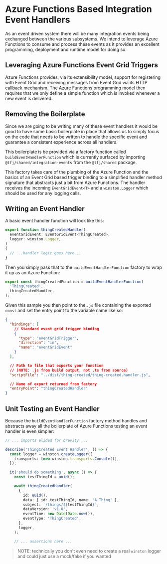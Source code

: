# Azure Functions Based Integration Event Handlers

As an event driven system there will be many integration events being exchanged
between the various subsystems. We intend to leverage Azure Functions to consume
and process these events as it provides an excellent programming, deployment and
runtime model for doing so.

## Leveraging Azure Functions Event Grid Triggers

Azure Functions provides, via its extensibility model, support for registering
with Event Grid and receiving messages from Event Grid via its HTTP callback
mechanism. The Azure Functions programming model then requires that we
only define a simple function which is invoked whenever a new event is
delivered.

## Removing the Boilerplate

Since we are going to be writing many of these event handlers it would be good
to have some basic boilerplate in place that allows us to simply focus on the
code that needs to be written to handle the specific event and guarantee a
consistent experience across all handlers.

This boilerplate is be provided via a factory function called
`buildEventHandlerFunction` which is currently surfaced by importing
`@tfj/shared/integration-events` from the `@tfj/shared` package.

This factory takes care of the plumbing of the Azure Function and the basics of
an Event Grid based trigger binding to a simplified handler method signature
that abstracts just a bit from Azure Functions. The handler receives the
incoming `EventGridEvent<T>` and a `winston.Logger` which should be used for any
logging calls.

## Writing an Event Handler

A basic event handler function will look like this:

```TypeScript
export function thingCreatedHandler(
  eventGridEvent: EventGridEvent<ThingCreated>,
  logger: winston.Logger,
)
{
  // ...handler logic goes here...
}
```

Then you simply pass that to the `buildEventHandlerFunction` factory to wrap it up as an Azure Function:

```TypeScript
export const thingCreatedFunction = buildEventHandlerFunction(
  'ThingCreated',
  thingCreatedHandler,
);
```

Given this sample you then point to the `.js` file containing the exported
`const` and set the entry point to the variable name like so:

```JSON
{
  "bindings": [
    // Standard event grid trigger binding
    {
      "type": "eventGridTrigger",
      "direction": "in",
      "name": "eventGridEvent"
    }
  ],

  // Path to file that exports your function
  // (NOTE: .js from build output, not .ts from source)
  "scriptFile": "../dist/thing-created/thing-created.handler.js",

  // Name of export returned from factory
  "entryPoint": "thingCreatedHandler"
}
```

## Unit Testing an Event Handler

Because the `buildEventHandlerFunction` factory method handles and abstracts
away all the boilerplate of Azure Functions testing an event handler is even
simpler:

```TypeScript
// ... imports elided for brevity ...

describe('ThingCreated Event Handler', () => {
  const logger = winston.createLogger({
    transports: [new winston.transports.Console()],
  });

  it('should do something', async () => {
    const testThingId = uuid();

    await thingCreatedHandler(
      {
        id: uuid(),
        data: { id: testThingId, name: 'A Thing' },
        subject: `/things/${testThingId}`,
        dataVersion: 'v1.0',
        eventTime: new Date(Date.now()),
        eventType: 'ThingCreated',
      },
      logger,
    );

    // ... assertions here ...
```

> NOTE: technically you don't even need to create a real `winston` logger and
> could just use a mock/fake if you wanted
